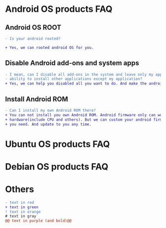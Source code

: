 # Android OS products FAQ 

## Android OS ROOT
```diff
- Is your android rooted?

+ Yes, we can rooted android OS for you.
```
## 
## Disable Android add-ons and system apps
```diff
- I mean, can I disable all add-ons in the system and leave only my application and block the
- ability to install other applications except my application? 
+ Yes, we can help you disabled all you want to do. And make the android only work with your app.
```
##
## Install Android ROM
```diff
- Can I install my own Android ROM there? 
+ You can not install you own Android ROM. Android firmware only can work with the right 
+ hardware(include CPU and others). But we can custom your android firmware for you if 
+ you need. And update to you any time.
```

# Ubuntu OS products FAQ

# Debian OS products FAQ

# Others
```diff
- text in red
+ text in green
! text in orange
# text in gray
@@ text in purple (and bold)@@
```
